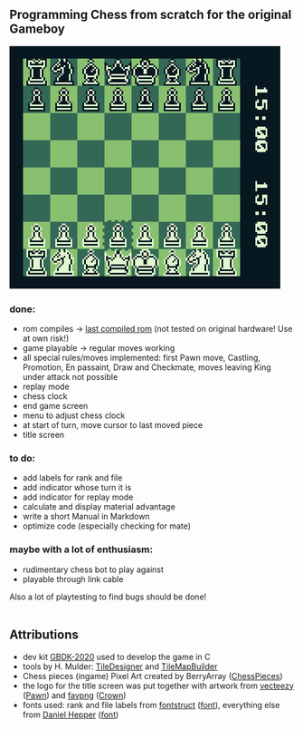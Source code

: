 ## Programming Chess from scratch for the original Gameboy

![example_pic](images/example_pic.png)

### done:
- rom compiles -> [last compiled rom](/compiled_roms) (not tested on original hardware! Use at own risk!)
- game playable -> regular moves working
- all special rules/moves implemented:
    first Pawn move, Castling, Promotion, En passaint, Draw and Checkmate, moves leaving King under attack not possible
- replay mode
- chess clock
- end game screen
- menu to adjust chess clock
- at start of turn, move cursor to last moved piece
- title screen

### to do:
- add labels for rank and file
- add indicator whose turn it is
- add indicator for replay mode
- calculate and display material advantage
- write a short Manual in Markdown
- optimize code (especially checking for mate)

### maybe with a lot of enthusiasm:
 - rudimentary chess bot to play against
 - playable through link cable

 Also a lot of playtesting to find bugs should be done!
<br>
<br>
 ## Attributions
- dev kit [GBDK-2020](https://github.com/gbdk-2020/gbdk-2020/) used to develop the game in C
- tools by H. Mulder: [TileDesigner](http://www.devrs.com/gb/hmgd/gbtd.html) and [TileMapBuilder](http://www.devrs.com/gb/hmgd/gbmb.html)
- Chess pieces (ingame) Pixel Art created by BerryArray ([ChessPieces](https://berryarray.itch.io/chess-pieces-16x16-one-bit))
- the logo for the title screen was put together with artwork from [vecteezy](https://www.vecteezy.com/) ([Pawn](https://www.vecteezy.com/vector-art/10954466-chess-pawn-icon-vector)) and [favpng](https://favpng.com/) ([Crown](https://favpng.com/png_view/chess-chess-piece-queen-pawn-clip-art-png/ktL4W54B))
- fonts used: rank and file labels from [fontstruct](https://fontstruct.com/) ([font](https://fontstruct.com/fontstructions/show/1334143/tic-computer-6x6-font)), everything else from [Daniel Hepper](https://github.com/dhepper) ([font](https://github.com/dhepper/font8x8/blob/master/font8x8_basic.h))